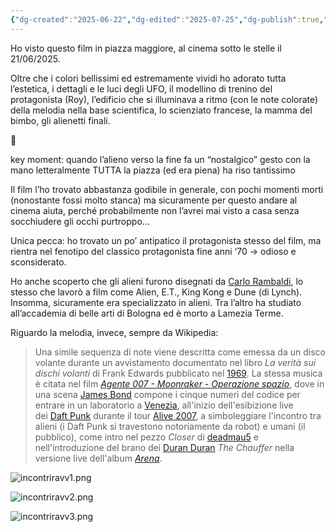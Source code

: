 ```yaml
---
{"dg-created":"2025-06-22","dg-edited":"2025-07-25","dg-publish":true,"tags":["recensione"],"dg-icon":null,"dg-note-icon":null,"permalink":"/film/incontri-ravvicinati-del-terzo-tipo/","dgPassFrontmatter":true,"noteIcon":null,"created":"2025-06-22","updated":"2025-07-25"}
---
```



Ho visto questo film in piazza maggiore, al cinema sotto le stelle il 21/06/2025.

Oltre che i colori bellissimi ed estremamente vividi ho adorato tutta l’estetica, i dettagli e le luci degli UFO, il modellino di trenino del protagonista (Roy), l’edificio che si illuminava a ritmo (con le note colorate) della melodia nella base scientifica, lo scienziato francese, la mamma del bimbo, gli alienetti finali.

<aside> 📎

key moment: quando l’alieno verso la fine fa un “nostalgico” gesto con la mano letteralmente TUTTA la piazza (ed era piena) ha riso tantissimo

</aside>

Il film l’ho trovato abbastanza godibile in generale, con pochi momenti morti (nonostante fossi molto stanca) ma sicuramente per questo andare al cinema aiuta, perché probabilmente non l’avrei mai visto a casa senza socchiudere gli occhi purtroppo…

Unica pecca: ho trovato un po’ antipatico il protagonista stesso del film, ma rientra nel fenotipo del classico protagonista fine anni ‘70 → odioso e sconsiderato.

Ho anche scoperto che gli alieni furono disegnati da [Carlo Rambaldi](https://it.wikipedia.org/wiki/Carlo_Rambaldi), lo stesso che lavorò a film come Alien, E.T., King Kong e Dune (di Lynch). Insomma, sicuramente era specializzato in alieni. Tra l’altro ha studiato all’accademia di belle arti di Bologna ed è morto a Lamezia Terme.

Riguardo la melodia, invece, sempre da Wikipedia:

> Una simile sequenza di note viene descritta come emessa da un disco volante durante un avvistamento documentato nel libro _La verità sui dischi volanti_ di Frank Edwards pubblicato nel [1969](https://it.wikipedia.org/wiki/1969). La stessa musica è citata nel film [_Agente 007 - Moonraker - Operazione spazio_](https://it.wikipedia.org/wiki/Agente_007_-_Moonraker_-_Operazione_spazio), dove in una scena [James Bond](https://it.wikipedia.org/wiki/James_Bond) compone i cinque numeri del codice per entrare in un laboratorio a [Venezia](https://it.wikipedia.org/wiki/Venezia), all'inizio dell'esibizione live dei [Daft Punk](https://it.wikipedia.org/wiki/Daft_Punk) durante il tour [Alive 2007](https://it.wikipedia.org/wiki/Alive_2007), a simboleggiare l'incontro tra alieni (i Daft Punk si travestono notoriamente da robot) e umani (il pubblico), come intro nel pezzo _Closer_ di [deadmau5](https://it.wikipedia.org/wiki/Deadmau5) e nell'introduzione del brano dei [Duran Duran](https://it.wikipedia.org/wiki/Duran_Duran) _The Chauffer_ nella versione live dell'album [_Arena_](https://it.wikipedia.org/wiki/Arena_\(Duran_Duran\)).

![incontriravv1.png](/img/user/sources/incontriravv1.png) 

![incontriravv2.png](/img/user/sources/incontriravv2.png)

![incontriravv3.png](/img/user/sources/incontriravv3.png)